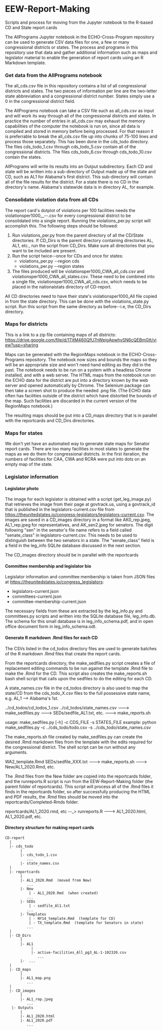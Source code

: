 # EEW-Report-Making
Scripts and process for moving from the Jupyter notebook to the R-based CD and State report cards

The AllPrograms Jupyter notebook in the ECHO-Cross-Program repository can be used to generate CSV data files for one, a few or many
congressional districts or states.  The process and programs in this repository use that data and gather additional
information such as maps and legislator material to enable the generation of report cards using an R Markdown template.

### Get data from the AllPrograms notebook
The all_cds.csv file in this repository contains a list of all congressional districts and states.  The two pieces of information
per line are the two-letter state abbreviation and a congressional district number.  States simply use a 0 in the congressional
district field.

The AllPrograms notebook can take a CSV file such as all_cds.csv as input and will work its way through all of the congressional districts 
and states.  In practice the number of entries in all_cds.csv may exhaust the memory capabilities of the computer the notebook is run on,
since all data is compiled and stored in memory before being processed.  For that reason it is preferrable to break the all_cds.csv
file up into chunks of 75-100 lines and process those separately.  This has been done in the cds_todo directory.  The files cds_todo_1.csv through cds_todo_5.csv contain all of the congressional districts.  The files cds_todo_6.csv through cds_todo_10.csv contain the states.

AllPrograms will write its results into an Output subdirectory.  Each CD and state will be written into a sub-directory of Output made up of the state and CD, such as AL1 for Alabama's first district.  This sub-directory will contain all of the file results for the district.  For a state there is no CD in the directory's name.  Alabama's statewide data is in directory AL, for example.

### Consolidate violation data from all CDs

The report card's dotplot of violations per 100 facilities needs the violationsper1000__<State>-<district>-<datestamp>.csv for every congressional district to be consolidated into a single report.  Running the violations_per.py script will accomplish this. The following steps should be followed:
  
1.  Run violations_per.py from the parent directory of all the CD/State directories.  If CD_Dirs is the parent directory containing directories AL, AL1, etc., run the script from CD_Dirs.  Make sure all directories that you want to be included are present.
2.  Run the script twice--once for CDs and once for states:
    - violations_per.py --region cds
    - violations_per.py --region states
3.  The files produced will be violationsper1000_CWA_all_cds.csv and violationsper1000_CWA_all_states.csv.  These need to be combined into a single file, violationsper1000_CWA_all_cds.csv, which needs to be placed in the nationalstats directory of CD-report.

All CD directories need to have their state's violationsper1000_All file copied in from the state directory.  This can be done with the violations_state.py script.  Run this script from the same directory as before--i.e, the CD_Dirs directory.

### Maps for districts

This is a link to a zip file containing maps of all districts: https://drive.google.com/file/d/1TitM460QfU7nWeigApwhvSN6cQEBmGtt/view?usp=sharing 

Maps can be generated with the RegionMaps notebook in the ECHO-Cross-Programs repository.  The notebook now sizes and bounds the maps so they will be an appropriate size and won't need hand editing as they did in the past.  The notebook needs to be run on a system with a headless Chrome installed, and with a web server.  The HTML maps from the notebook run on the ECHO data for the district are put into a directory known by the web server and opened automatically by Chrome.  The Selenium package can then take a screen shot to produce the needed .png file.  (The ECHO data often has facilities outside of the district which have distorted the bounds of the map.  Such facilities are discarded in the current version of the RegionMaps notebook.)

The resulting maps should be put into a CD_maps directory that is in parallel with the reportcards and CD_Dirs directories.

### Maps for states

We don't yet have an automated way to generate state maps for Senator report cards.  There are too many facilities in most states to generate the maps as we do them for congressional districts.  In the first iteration, the numbers of facilities for CAA, CWA and RCRA were put into dots on an empty map of the state.

### Legislator information

#### Legislator photo

The image for each legislator is obtained with a script (get_leg_image.py) that retrieves the image from their page at govtrack.us, using a govtrack_id that is published in the legislators-current.csv file from https://theunitedstates.io/congress-legislators/legislators-current.csv.  The images are saved in a CD_images directory in a format like AK0_rep.jpeg, AL1_rep.jpeg for representatives, and AK_sen2.jpeg for senators.  The digit following "sen" in the senator's file name refers to a field called "senate_class" in legislators-current.csv.  This needs to be used to distinguish between the two senators in a state.  The "senate_class" field is a field in the leg_info SQLite database discussed in the next section.

The CD_images directory should be in parallel with the reportcards

#### Committee membership and legislator bio

Legislator information and committee membership is taken from JSON files at https://theunitedstates.io/congress_legislators:
 - legislators-current.json
 - committees-current.json
 - committee-membership-current.json
 
 The necessary fields from these are extracted by the leg_info.py and committees.py scripts and written into the SQLite database file, leg_info.db.  The schema for this small database is in leg_info_schema.pdf, and in open office document form in leg_info_schema.odt.
 
#### Generate R markdown .Rmd files for each CD

The CSVs listed in the cd_todos directory files are used to generate batches of the R markdown .Rmd files that create the report cards.

From the reportcards directory, the make_sedfiles.py script creates a file of replacement editing commands to be run against the template .Rmd file to make the .Rmd for the CD.  This script also creates the make_reports.sh bash shell script that calls upon the sedfiles to do the editing for each CD.

A state_names.csv file in the cd_todos directory is also used to map the state/CD from the cds_todo_X.csv files to the full possessive state name, e.g. AL,1 --> Alabama's 1st.

  ../cd_todos/cd_todos_1.csv
  ../cd_todos/state_names.csv   ---> make_sedfiles.py   ---> SEDs/sedfile_AL1.txt, etc.
                                                        ---> make_reports.sh
  
  usage: make_sedfiles.py [-h] -c CDS_FILE -s STATES_FILE
  example: python make_sedfiles.py -c ../cds_todo/todo.csv -s ../cds_todo/state_names.csv
  
The make_reports.sh file created by make_sedfiles.py can create the desired .Rmd markdown files from the template with the edits required for the congressional district.  The shell script can be run without any arguments.
  
  WA2_template.Rmd
  SEDs/sedfile_XXX.txt   ---> make_reports.sh   ---> New/AL1_2020.Rmd, etc.
  
The .Rmd files from the New folder are copied into the reportcards folder, and the runreports.R script is run from the EEW-Report-Making folder (the parent folder of reportcards).  This script will process all of the .Rmd files it finds in the reportcards folder, so after
successfully producing the HTML and PDF results, the .Rmd files should be moved into the reportcards/Completed-Rmds folder.

  reportcards/AL1_2020.rmd, etc   --_> runreports.R    ---> AL1_2020.html, AL1_2020.pdf, etc.
  
#### Directory structure for making report cards
```
CD-report
  |
  |- cds_todo
       |
       |- cds_todo_1.csv
          ...
       |- state_names.csv
  |
  |- reportcards
       |
       |- AL1_2020.Rmd  (moved from New)
          ...
       |- New
           | - AL1_2020.Rmd  (when created)
          ...
       |- SEDs
           | - sedfile_Al1.txt
          ...
       |- Templates
           | - NY14_template.Rmd  (template for CD)
           | - TX_template.Rmd  (template for Senators in state)
          ...
  |
  |- CD_Dirs
       |
       |- AL1
            |
            |- active-facilities_All_pg3_AL-1-102320.csv
               ...
       |-  ...
  |
  |- CD_maps
       |
       |- AL1_map.png
          ...
  |
  |- CD_images
       |
       |- AL1_rep.jpeg
          ...
   |- Outputs
       |
       |- AL1_2020.html
       |- AL1_2020.pdf
          ...
 ```        

